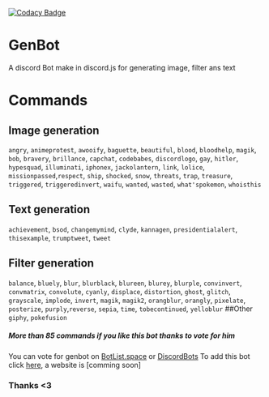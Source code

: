 [![Codacy Badge](https://api.codacy.com/project/badge/Grade/46e673ffc982470bbc86bb47c1a0c7a3)](https://www.codacy.com/app/zechaos031/GenBot?utm_source=github.com&amp;utm_medium=referral&amp;utm_content=zechaos031/GenBot&amp;utm_campaign=Badge_Grade)
# GenBot

A discord Bot make in discord.js for generating image, filter ans text

   
# Commands
## Image generation
 `angry`, `animeprotest`, `awooify`, `baguette`, `beautiful`, `blood`, `bloodhelp`, `magik`, `bob`, `bravery`, `brillance`, `capchat`, `codebabes`, `discordlogo`, `gay`, `hitler`, `hypesquad`, `illuminati`, `iphonex`, `jackolantern`, `link`, `lolice`, `missionpassed`,`respect`, `ship`, `shocked`, `snow`, `threats`, `trap`, `treasure`, `triggered`, `triggeredinvert`, `waifu`, `wanted`, `wasted`, `what'spokemon`, `whoisthis`
## Text generation
`achievement`, `bsod`, `changemymind`, `clyde`, `kannagen`, `presidentialalert`, `thisexample`, `trumptweet`, `tweet`
## Filter generation
 `balance`, `bluely`, `blur`, `blurblack`, `blureen`, `blurey`, `blurple`, `convinvert`, `convmatrix`, `convolute`, `cyanly`, `displace`, `distortion`, `ghost`, `glitch`, `grayscale`, `implode`, `invert`, `magik`, `magik2`, `orangblur`, `orangly`, `pixelate`, `posterize`, `purply`,`reverse`, `sepia`, `time`, `tobecontinued`, `yelloblur`
##Other
`giphy`, `pokefusion`
##### More than 85 commands if you like this bot thanks to vote for him

You can vote for genbot on [BotList.space](https://botlist.space/bot/558376933558321172/upvote) or [DiscordBots](https://discordbots.org/bot/558376933558321172/vote)
To add this bot click [here](https://discordapp.com/oauth2/authorize?client_id=558376933558321172&scope=bot&permissions=51200), a website is [comming soon]
### Thanks <3
